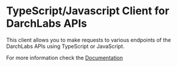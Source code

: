 # TypeScript/Javascript Client for DarchLabs APIs

This client allows you to make requests to various endpoints of the DarchLabs APIs using TypeScript or JavaScript.

For more information check the [Documentation](https://docs.darchlabs.com)
